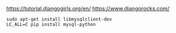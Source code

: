 https://tutorial.djangogirls.org/en/
https://www.djangorocks.com/


```
sudo apt-get install libmysqlclient-dev
LC_ALL=C pip install mysql-python
```
